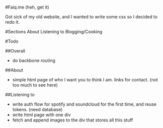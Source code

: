 #Faiq.me
(heh, get it) 

Got sick of my old website, and I wanted to write some css so I decided to redo it.

#Sections 
About
Listening to
Blogging/Cooking

#Todo

##Overall 
- do backbone routing

##About
  - simple html page of who I want you to think I am. links for contact. (not too much to see here)

##Listening to
  - write auth flow for spotify and soundcloud for the first time, and reuse tokens. (need database)
  - write html page with one div 
  - fetch and append images to the div that stores all this stuff
